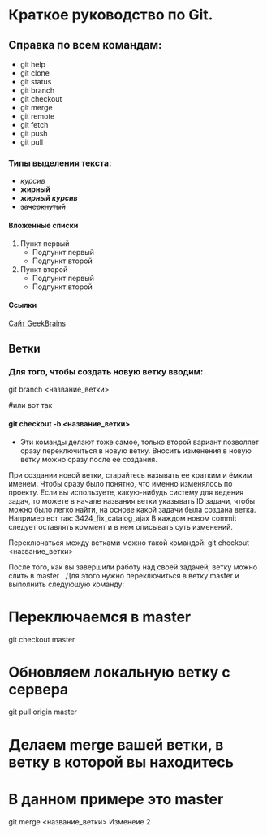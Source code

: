 # Краткое руководство по Git.
## Справка по всем командам:
* git help
* git clone
* git status
* git branch
* git checkout
* git merge
* git remote
* git fetch
* git push
* git pull
### Типы выделения текста:
* *курсив*  
* **жирный**  
* ***жирный курсив***  
* ~~зачеркнутый~~
#### Вложенные списки
1. Пункт первый
    - Подпункт первый
    - Подпункт второй
2. Пункт второй
    - Подпункт первый
    - Подпункт второй
#### Ссылки
[Сайт GeekBrains](https://www.gb.ru)
## Ветки
### Для того, чтобы создать новую ветку вводим:
git branch <название_ветки>

#или вот так

#### git checkout -b <название_ветки>
* Эти команды делают тоже самое, только второй вариант позволяет сразу переключиться в новую ветку. Вносить изменения в новую ветку можно сразу после ее создания.

При создании новой ветки, старайтесь называть ее кратким и ёмким именем. Чтобы сразу было понятно, что именно изменялось по проекту. Если вы используете, какую-нибудь систему для ведения задач, то можете в начале названия ветки указывать ID задачи, чтобы можно было легко найти, на основе какой задачи была создана ветка. Например вот так:
3424_fix_catalog_ajax
В каждом новом commit следует оставлять коммент и в нем описывать суть изменений.

Переключаться между ветками можно такой командой:
git checkout <название_ветки>

После того, как вы завершили работу над своей задачей, ветку можно слить в master . Для этого нужно переключиться в ветку master и выполнить следующую команду:

# Переключаемся в master
git checkout master
# Обновляем локальную ветку с сервера
git pull origin master

# Делаем merge вашей ветки, в ветку в которой вы находитесь
# В данном примере это master
git merge <название_ветки> Изменеие 2